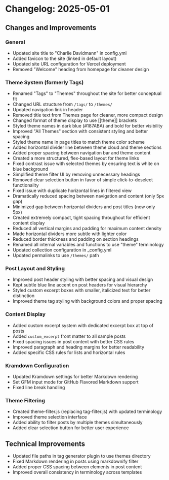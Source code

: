 # Changelog: 2025-05-01

## Changes and Improvements

### General
- Updated site title to "Charlie Davidmann" in config.yml
- Added favicon to the site (linked in default layout)
- Updated site URL configuration for Vercel deployment
- Removed "Welcome" heading from homepage for cleaner design

### Theme System (formerly Tags)
- Renamed "Tags" to "Themes" throughout the site for better conceptual fit
- Changed URL structure from `/tags/` to `/themes/`
- Updated navigation link in header
- Removed title text from Themes page for cleaner, more compact design
- Changed format of theme display to use [[theme]] brackets
- Styled theme names in dark blue (#187ABA) and bold for better visibility
- Improved "All Themes" section with consistent styling and better spacing
- Styled theme name in page titles to match theme color scheme
- Added horizontal divider line between theme cloud and theme sections
- Added proper spacing between navigation bar and theme content
- Created a more structured, flex-based layout for theme links
- Fixed contrast issue with selected themes by ensuring text is white on blue background
- Simplified theme filter UI by removing unnecessary headings 
- Removed clear selection button in favor of simple click-to-deselect functionality
- Fixed issue with duplicate horizontal lines in filtered view
- Dramatically reduced spacing between navigation and content (only 5px gap)
- Minimized gap between horizontal dividers and post titles (now only 5px)
- Created extremely compact, tight spacing throughout for efficient content display
- Reduced all vertical margins and padding for maximum content density
- Made horizontal dividers more subtle with lighter color
- Reduced border thickness and padding on section headings
- Renamed all internal variables and functions to use "theme" terminology
- Updated collection configuration in _config.yml
- Updated permalinks to use `/themes/` path

### Post Layout and Styling
- Improved post header styling with better spacing and visual design
- Kept subtle blue line accent on post headers for visual hierarchy
- Styled custom excerpt boxes with smaller, italicized text for better distinction
- Improved theme tag styling with background colors and proper spacing

### Content Display
- Added custom excerpt system with dedicated excerpt box at top of posts
- Added `custom_excerpt` front matter to all sample posts
- Fixed spacing issues in post content with better CSS rules
- Improved paragraph and heading margins for better readability
- Added specific CSS rules for lists and horizontal rules

### Kramdown Configuration
- Updated Kramdown settings for better Markdown rendering
- Set GFM input mode for GitHub Flavored Markdown support
- Fixed line break handling

### Theme Filtering
- Created theme-filter.js (replacing tag-filter.js) with updated terminology
- Improved theme selection interface
- Added ability to filter posts by multiple themes simultaneously
- Added clear selection button for better user experience

## Technical Improvements
- Updated file paths in tag generator plugin to use themes directory
- Fixed Markdown rendering in posts using markdownify filter
- Added proper CSS spacing between elements in post content
- Improved overall consistency in terminology across templates